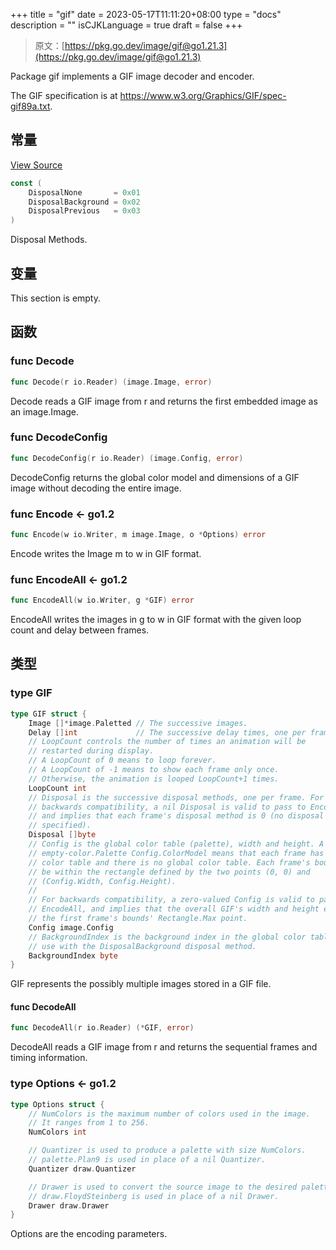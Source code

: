 +++
title = "gif"
date = 2023-05-17T11:11:20+08:00
type = "docs"
description = ""
isCJKLanguage = true
draft = false
+++
> 原文：[https://pkg.go.dev/image/gif@go1.21.3](https://pkg.go.dev/image/gif@go1.21.3)

Package gif implements a GIF image decoder and encoder.

The GIF specification is at https://www.w3.org/Graphics/GIF/spec-gif89a.txt.

## 常量 

[View Source](https://cs.opensource.google/go/go/+/go1.20.1:src/image/gif/reader.go;l=45)

``` go 
const (
	DisposalNone       = 0x01
	DisposalBackground = 0x02
	DisposalPrevious   = 0x03
)
```

Disposal Methods.

## 变量

This section is empty.

## 函数

### func Decode 

``` go 
func Decode(r io.Reader) (image.Image, error)
```

Decode reads a GIF image from r and returns the first embedded image as an image.Image.

### func DecodeConfig 

``` go 
func DecodeConfig(r io.Reader) (image.Config, error)
```

DecodeConfig returns the global color model and dimensions of a GIF image without decoding the entire image.

### func Encode  <- go1.2

``` go 
func Encode(w io.Writer, m image.Image, o *Options) error
```

Encode writes the Image m to w in GIF format.

### func EncodeAll  <- go1.2

``` go 
func EncodeAll(w io.Writer, g *GIF) error
```

EncodeAll writes the images in g to w in GIF format with the given loop count and delay between frames.

## 类型

### type GIF 

``` go 
type GIF struct {
	Image []*image.Paletted // The successive images.
	Delay []int             // The successive delay times, one per frame, in 100ths of a second.
	// LoopCount controls the number of times an animation will be
	// restarted during display.
	// A LoopCount of 0 means to loop forever.
	// A LoopCount of -1 means to show each frame only once.
	// Otherwise, the animation is looped LoopCount+1 times.
	LoopCount int
	// Disposal is the successive disposal methods, one per frame. For
	// backwards compatibility, a nil Disposal is valid to pass to EncodeAll,
	// and implies that each frame's disposal method is 0 (no disposal
	// specified).
	Disposal []byte
	// Config is the global color table (palette), width and height. A nil or
	// empty-color.Palette Config.ColorModel means that each frame has its own
	// color table and there is no global color table. Each frame's bounds must
	// be within the rectangle defined by the two points (0, 0) and
	// (Config.Width, Config.Height).
	//
	// For backwards compatibility, a zero-valued Config is valid to pass to
	// EncodeAll, and implies that the overall GIF's width and height equals
	// the first frame's bounds' Rectangle.Max point.
	Config image.Config
	// BackgroundIndex is the background index in the global color table, for
	// use with the DisposalBackground disposal method.
	BackgroundIndex byte
}
```

GIF represents the possibly multiple images stored in a GIF file.

#### func DecodeAll 

``` go 
func DecodeAll(r io.Reader) (*GIF, error)
```

DecodeAll reads a GIF image from r and returns the sequential frames and timing information.

### type Options  <- go1.2

``` go 
type Options struct {
	// NumColors is the maximum number of colors used in the image.
	// It ranges from 1 to 256.
	NumColors int

	// Quantizer is used to produce a palette with size NumColors.
	// palette.Plan9 is used in place of a nil Quantizer.
	Quantizer draw.Quantizer

	// Drawer is used to convert the source image to the desired palette.
	// draw.FloydSteinberg is used in place of a nil Drawer.
	Drawer draw.Drawer
}
```

Options are the encoding parameters.
